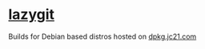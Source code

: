 # [lazygit](https://github.com/jesseduffield/lazygit)

Builds for Debian based distros hosted on [dpkg.jc21.com](https://dpkg.jc21.com)
